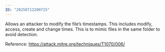 ```yaml
---
ID: "20250712200725"
---
```

Allows an attacker to modify the file’s timestamps. This includes modify, access, create and change times. This is to mimic files in the same folder to avoid detection.

Reference:
https://attack.mitre.org/techniques/T1070/006/